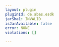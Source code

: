 ```yaml
---
layout: plugin
pluginId: de.abas.esdk
jarSha1: INVALID
isJarAvailable: false
error: NONE
violations: []

---
```


